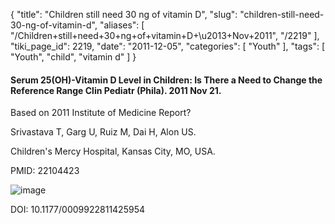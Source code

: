 {
    "title": "Children still need 30 ng of vitamin D",
    "slug": "children-still-need-30-ng-of-vitamin-d",
    "aliases": [
        "/Children+still+need+30+ng+of+vitamin+D+\u2013+Nov+2011",
        "/2219"
    ],
    "tiki_page_id": 2219,
    "date": "2011-12-05",
    "categories": [
        "Youth"
    ],
    "tags": [
        "Youth",
        "child",
        "vitamin d"
    ]
}


#### Serum 25(OH)-Vitamin D Level in Children: Is There a Need to Change the Reference Range Clin Pediatr (Phila). 2011 Nov 21.

Based on 2011 Institute of Medicine Report?

Srivastava T, Garg U, Ruiz M, Dai H, Alon US.

Children's Mercy Hospital, Kansas City, MO, USA.

PMID:     22104423

<img src="https://d378j1rmrlek7x.cloudfront.net/attachments/jpeg/children-still-need-30-ng.jpg" alt="image">

DOI: 10.1177/0009922811425954